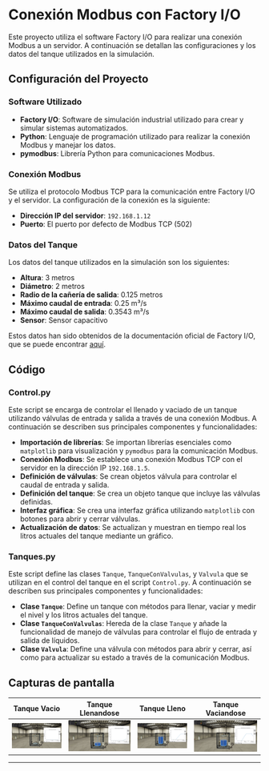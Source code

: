 # Conexión Modbus con Factory I/O

Este proyecto utiliza el software Factory I/O para realizar una conexión Modbus a un servidor. A continuación se detallan las configuraciones y los datos del tanque utilizados en la simulación.

## Configuración del Proyecto

### Software Utilizado

- **Factory I/O**: Software de simulación industrial utilizado para crear y simular sistemas automatizados.
- **Python**: Lenguaje de programación utilizado para realizar la conexión Modbus y manejar los datos.
- **pymodbus**: Librería Python para comunicaciones Modbus.

### Conexión Modbus

Se utiliza el protocolo Modbus TCP para la comunicación entre Factory I/O y el servidor. La configuración de la conexión es la siguiente:

- **Dirección IP del servidor**: `192.168.1.12`
- **Puerto**: El puerto por defecto de Modbus TCP (502)

### Datos del Tanque

Los datos del tanque utilizados en la simulación son los siguientes:

- **Altura**: 3 metros
- **Diámetro**: 2 metros
- **Radio de la cañería de salida**: 0.125 metros
- **Máximo caudal de entrada**: 0.25 m³/s
- **Máximo caudal de salida**: 0.3543 m³/s
- **Sensor**: Sensor capacitivo

Estos datos han sido obtenidos de la documentación oficial de Factory I/O, que se puede encontrar [aquí](https://docs.factoryio.com/manual/parts/stations/#tank).

## Código

### Control.py

Este script se encarga de controlar el llenado y vaciado de un tanque utilizando válvulas de entrada y salida a través de una conexión Modbus. A continuación se describen sus principales componentes y funcionalidades:

- **Importación de librerías**: Se importan librerías esenciales como `matplotlib` para visualización y `pymodbus` para la comunicación Modbus.
- **Conexión Modbus**: Se establece una conexión Modbus TCP con el servidor en la dirección IP `192.168.1.5`.
- **Definición de válvulas**: Se crean objetos válvula para controlar el caudal de entrada y salida.
- **Definición del tanque**: Se crea un objeto tanque que incluye las válvulas definidas.
- **Interfaz gráfica**: Se crea una interfaz gráfica utilizando `matplotlib` con botones para abrir y cerrar válvulas.
- **Actualización de datos**: Se actualizan y muestran en tiempo real los litros actuales del tanque mediante un gráfico.

### Tanques.py

Este script define las clases `Tanque`, `TanqueConValvulas`, y `Valvula` que se utilizan en el control del tanque en el script `Control.py`. A continuación se describen sus principales componentes y funcionalidades:

- **Clase `Tanque`**: Define un tanque con métodos para llenar, vaciar y medir el nivel y los litros actuales del tanque.
- **Clase `TanqueConValvulas`**: Hereda de la clase `Tanque` y añade la funcionalidad de manejo de válvulas para controlar el flujo de entrada y salida de líquidos.
- **Clase `Valvula`**: Define una válvula con métodos para abrir y cerrar, así como para actualizar su estado a través de la comunicación Modbus.

## Capturas de pantalla

| Tanque Vacio | Tanque Llenandose | Tanque Lleno | Tanque Vaciandose |
|--------------|-------------------|--------------|-------------------|
| ![Tanque Vacio](https://github.com/CarlosOC/Industria4.0/blob/main/TanqueAguaPython/ScreenShot/Inicio.png) | ![Tanque Llenandose](https://github.com/CarlosOC/Industria4.0/blob/main/TanqueAguaPython/ScreenShot/TanqueLlenandose.png) | ![Tanque Lleno](https://github.com/CarlosOC/Industria4.0/blob/main/TanqueAguaPython/ScreenShot/TanqueLleno.png) | ![Tanque Vaciandose](https://github.com/CarlosOC/Industria4.0/blob/main/TanqueAguaPython/ScreenShot/TanqueVaciandose.png) |

---
